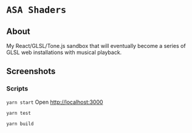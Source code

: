 # `ASA Shaders`

## About
My React/GLSL/Tone.js sandbox that will eventually become a series of GLSL web installations with musical playback.

## Screenshots

### Scripts
`yarn start`
Open [http://localhost:3000](http://localhost:3000)

`yarn test`

`yarn build`
